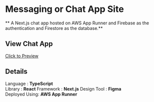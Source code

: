# Messaging or Chat App Site
** A Next.js chat app hosted on AWS App Runner and Firebase as the authentication and Firestore as the database.**


## View Chat App
[Click to Preview](https://hip6g7mrvc.us-east-1.awsapprunner.com/)

## **Details**     
  Language : **TypeScript**     
  Library : **React** 
  Framework : **Next.js**
  Design Tool : **Figma**   
  Deployed Using: **AWS App Runner**
   
